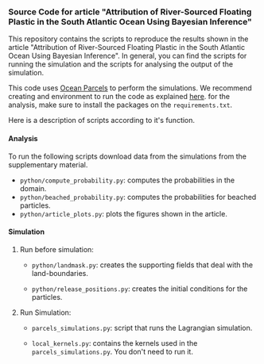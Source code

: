 ### Source Code for article "Attribution of River-Sourced Floating Plastic in the South Atlantic Ocean Using Bayesian Inference"

This repository contains the scripts to reproduce the results shown in the article "Attribution of River-Sourced Floating Plastic in the South Atlantic Ocean Using Bayesian Inference". In general, you can find the scripts for running the simulation and the scripts for analysing the output of the simulation.

This code uses [Ocean Parcels](https://oceanparcels.org) to perform the simulations. We recommend creating and environment to run the code as explained [here](https://oceanparcels.org/#installing). for the analysis, make sure to install the packages on the `requirements.txt`.

Here is a description of scripts according to it's function.

#### Analysis
To run the following scripts download data from the simulations from the supplementary material.

- `python/compute_probability.py`: computes the probabilities in the domain.
- `python/beached_probability.py`: computes the probabilities
 for beached particles.
- `python/article_plots.py`: plots the figures shown in the article.

#### Simulation
1. Run before simulation:

    - `python/landmask.py`: creates the supporting fields that deal with the land-boundaries.

    - `python/release_positions.py`: creates the initial conditions for the particles.

2. Run Simulation:

    - `parcels_simulations.py`: script that runs the Lagrangian simulation.

    - `local_kernels.py`: contains the kernels used in the `parcels_simulations.py`. You don't need to run it.
